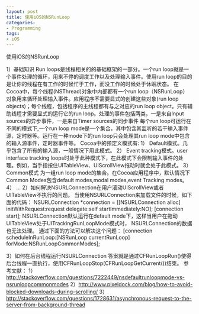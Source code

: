```yaml
---
layout: post
title: 使用iOS的NSRunLoop
categories:
- Programming
tags:
- iOS
---
```

使用iOS的NSRunLoop

1）基础知识
Run loops是线程相关的的基础框架的一部分。一个run loop就是一个事件处理的循环，用来不停的调度工作以及处理输入事件。使用run loop的目的是让你的线程在有工作的时候忙于工作，而没工作的时候处于休眠状态。
在Cocoa中，每个线程(NSThread)对象中内部都有一个run loop（NSRunLoop）对象用来循环处理输入事件。应用程序不需要显式的创建这些对象(run loop objects)；每个线程，包括程序的主线程都有与之对应的run loop object。只有辅助线程才需要显式的运行它的run loop。处理的事件包括两类，一是来自Input sources的异步事件，一是来自Timer sources的同步事件
     每个run loop可运行在不同的模式下,一个run loop mode是一个集合，其中包含其监听的若干输入事件源，定时器等。运行在一种mode下的run loop只会处理其run loop mode中包含的输入源事件，定时器事件等。
  Cocoa中的预定义模式有:
1）	Default模式。几乎包含了所有的输入源，一般情况下用此模式。
2）	Event tracking模式。user interface tracking loops时处于此种模式下，在此模式下会限制输入事件的处理。例如，当手指按住UITableView、UIScrollView拖动时就会处于此模式。
3）	Common模式
为一组run loop mode的集合。在Cocoa应用程序中，默认情况下Common Modes包含default modes,modal modes,event Tracking modes。
4）   …
2）如何解决NSURLConnection在用户滚动UIScrollView或者UITableView不执行的问题。
       当使用NSURLConnection来加载文件的时候，如下面的代码：
NSURLConnection *connection = [[NSURLConnection alloc] 
     initWithRequest:request delegate:self startImmediately:NO];
[connection start];
    NSURLConnection默认运行在default mode下，这样当用户在拖动UITableView处于UITrackingRunLoopMode模式时， NSURLConnection的数据也无法处理。
      通过下面的方法可以解决这个问题：
     [connection scheduleInRunLoop:[NSRunLoop currentRunLoop] 
     forMode:NSRunLoopCommonModes];

3）如何在后台线程运行NSURLConnection
    答案就是通过CFRunLoopRun()使得后台线程一直执行，使用CFRunLoopStop(CFRunLoopGetCurrent())结束。
参考文献：
1）http://stackoverflow.com/questions/7222449/nsdefaultrunloopmode-vs-nsrunloopcommonmodes
2）http://www.pixeldock.com/blog/how-to-avoid-blocked-downloads-during-scrolling/
3）http://stackoverflow.com/questions/1728631/asynchronous-request-to-the-server-from-background-thread
